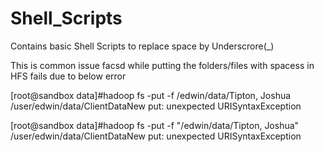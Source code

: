 # Shell_Scripts

Contains basic Shell Scripts to replace space by Underscrore(_)

This is common issue facsd while putting the folders/files with spacess in HFS fails due to below error

[root@sandbox data]#hadoop fs -put -f /edwin/data/Tipton, Joshua  /user/edwin/data/ClientDataNew
put: unexpected URISyntaxException

[root@sandbox data]#hadoop fs -put -f "/edwin/data/Tipton, Joshua"  /user/edwin/data/ClientDataNew
put: unexpected URISyntaxException
